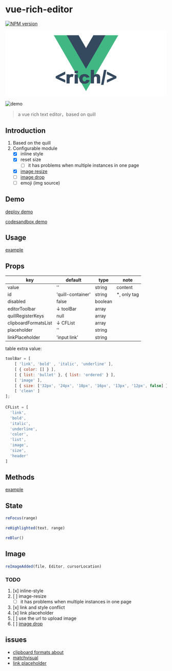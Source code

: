 # vue-rich-editor

[![NPM version][npm-image]][npm-url]

[npm-image]: https://img.shields.io/npm/v/vue-rich-editor.svg
[npm-url]: https://www.npmjs.com/package/vue-rich-editor

![logo](https://github.com/ReAlign/vue-rich-editor/blob/master/source/github-vue-rich-logo.png)

![demo](http://olz3b8fm9.bkt.clouddn.com/17-12-26/22851530.jpg)
> a vue rich text editor，based on quill

## Introduction

1. Based on the quill
2. Configurable module
    * [x] inline style
    * [x] reset size
        * [ ] it has problems when multiple instances in one page
    * [x] [image resize](https://github.com/Fandom-OSS/quill-blot-formatter)
    * [ ] [image drop](https://github.com/kensnyder/quill-image-drop-module)
    * [ ] emoji (img source)

## Demo

[deploy demo](http://realign.pw/vue-rich-editor/)

[codesandbox demo](https://codesandbox.io/s/w0m20jjxrl)

## Usage

[example](https://github.com/ReAlign/vue-rich-editor/tree/master/example)

## Props

| key | default | type | note |
| --- | --- | --- | --- |
| value | '' | string | content |
| id | 'quill-container' | string | *, only tag |
| disabled | false | boolean |  |
| editorToolbar | ↓ toolBar | array |  |
| quillRegisterKeys | null | array |  |
| clipboardFormatsList | ↓ CFList | array |  |
| placeholder | '' | string | |
| linkPlaceholder | 'input link' | string |  |

table extra value:

```javascript
toolBar = [
    [ 'link', 'bold' , 'italic', 'underline' ],
    [ { color: [] } ],
    [ { list: 'bullet' }, { list: 'ordered' } ],
    [ 'image' ],
    [ { size: ['32px', '24px', '18px', '16px', '13px', '12px', false] } ],
    [ 'clean' ]
];

CFList = [
  'link',
  'bold',
  'italic',
  'underline',
  'color',
  'list',
  'image',
  'size',
  'header'
]
```

## Methods

[example](https://github.com/ReAlign/vue-rich-editor/tree/master/example)

## State

```javascript
reFocus(range)
```

```javascript
reHighlighted(text, range)
```

```javascript
reBlur()
```

## Image

```javascript
reImageAdded(file, Editor, cursorLocation)
```

### TODO

1. [x] inline-style
2. [ ] image-resize
    * [ ] it has problems when multiple instances in one page
3. [x] link and style conflict
4. [x] link placeholder
5. [ ] use the url to upload image
6. [ ] [image drop](https://github.com/kensnyder/quill-image-drop-module)

## issues

* [clipboard formats about](https://github.com/quilljs/quill/issues/1687)
* [matchvisual](https://quilljs.com/docs/modules/clipboard/#matchvisual)
* [link placeholder](https://github.com/quilljs/quill/issues/1107)